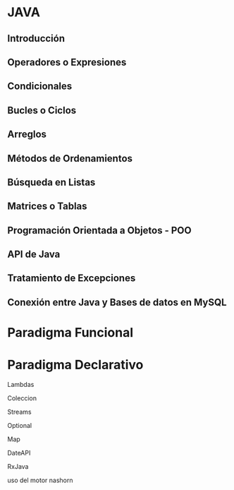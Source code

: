 # JAVA
## Introducción



## Operadores o Expresiones



## Condicionales



## Bucles o Ciclos


## Arreglos


## Métodos de Ordenamientos


## Búsqueda en Listas


## Matrices o Tablas


## Programación Orientada a Objetos - POO


## API de Java

## Tratamiento de Excepciones
## Conexión entre Java y Bases de datos en MySQL




# Paradigma Funcional
# Paradigma Declarativo

 Lambdas
 
 Coleccion
 
 Streams
 
 Optional

 Map

 DateAPI

 RxJava

 uso del motor nashorn
